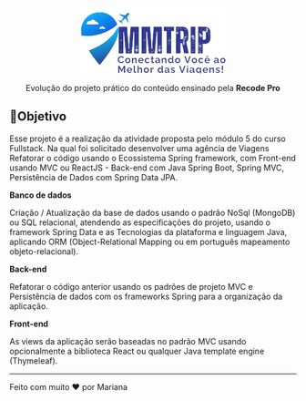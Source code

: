 
<div align="center">

![Logomarca](./logotipo.png)

Evolução do projeto  prático do conteúdo ensinado pela **Recode Pro** 
</div>

## 🎯Objetivo
Esse projeto é a realização da atividade proposta pelo módulo 5 do curso Fullstack. Na qual foi solicitado desenvolver uma agência de Viagens Refatorar o código usando o Ecossistema Spring framework, com Front-end usando MVC ou ReactJS - Back-end com Java Spring Boot, Spring MVC, Persistência de Dados com Spring Data JPA.  

**Banco de dados**

Criação / Atualização da base de dados usando o padrão NoSql (MongoDB) ou SQL relacional, atendendo as especificações do projeto, usando o framework Spring Data e as Tecnologias da plataforma e linguagem Java, aplicando ORM (Object-Relational Mapping ou em português mapeamento objeto-relacional).  
 

**Back-end**

Refatorar o código anterior usando os padrões de projeto MVC e Persistência de dados com os frameworks Spring para a organização da aplicação. 
  

**Front-end** 

As views da aplicação serão baseadas no padrão MVC usando opcionalmente a biblioteca React ou qualquer Java template engine (Thymeleaf).




*** 
Feito com muito ❤️ por Mariana